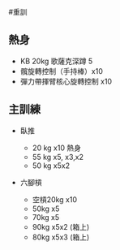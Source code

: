 #重訓

## 熱身
- KB 20kg 歌薩克深蹲 5
- 髖旋轉控制（手持棒）x10
- 彈力帶揮臂核心旋轉控制 x10

## 主訓練
- 臥推
	- 20 kg x10 熱身
	- 55 kg x5, x3,x2
	- 50 kg x5x2		

- 六腳槓
	- 空槓20kg x10
	- 50kg x5
	- 70kg x5
	- 90kg x5x2 (箱上)
	- 80kg x5x3 (箱上)